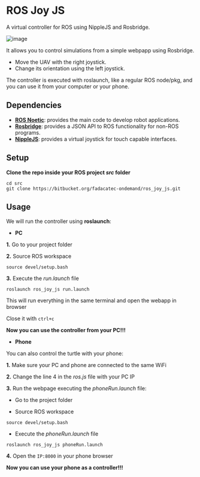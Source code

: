 # ROS Joy JS

A virtual controller for ROS using NippleJS and Rosbridge.

![image](.fig/demo.gif)

It allows you to control simulations from a simple webpapp using Rosbridge.
- Move the UAV with the right joystick. 
- Change its orientation using the left joystick.

The controller is executed with roslaunch, like a regular ROS node/pkg, and you can use it from your computer or your phone.


## Dependencies
- **[ROS Noetic](http://wiki.ros.org/noetic)**: provides the main code to develop robot applications.
- **[Rosbridge](http://wiki.ros.org/rosbridge_suite/Tutorials/RunningRosbridge)**: provides a JSON API to ROS functionality for non-ROS programs.
- **[NippleJS](https://yoannmoi.net/nipplejs/)**: provides a virtual joystick for touch capable interfaces.


## Setup

**Clone the repo inside your ROS project *src* folder**
```
cd src
git clone https://bitbucket.org/fadacatec-ondemand/ros_joy_js.git
```


## Usage
We will run the controller using **roslaunch**:
- **PC**

**1.** Go to your project folder 

**2.** Source ROS workspace
```
source devel/setup.bash
```
**3.** Execute the *run.launch* file
```
roslaunch ros_joy_js run.launch
```
  This will run everything in the same terminal and open the webapp in browser

 Close it with `ctrl+c`

**Now you can use the controller from your PC!!!**


- **Phone**

You can also control the turtle with your phone:

**1.** Make sure your PC and phone are connected to the same WiFi

**2.** Change the line 4 in the *ros.js* file with your PC IP

**3.** Run the webpage executing the *phoneRun.launch* file:

- Go to the project folder

- Source ROS workspace
```
source devel/setup.bash
```
- Execute the *phoneRun.launch* file
```
roslaunch ros_joy_js phoneRun.launch
```

**4.** Open the `IP:8000` in your phone browser

**Now you can use your phone as a controller!!!**
